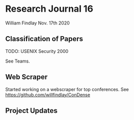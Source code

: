 # Research Journal 16

William Findlay
Nov. 17th 2020

## Classification of Papers

TODO: USENIX Security 2000

See Teams.

## Web Scraper

Started working on a webscraper for top conferences. See https://github.com/willfindlay/ConDense

## Project Updates

